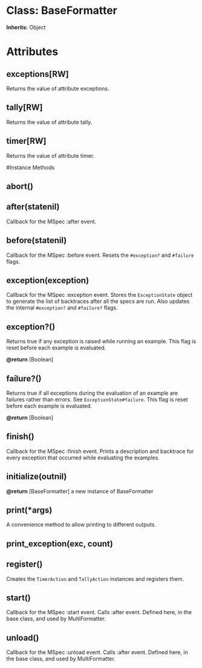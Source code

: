 # Class: BaseFormatter
**Inherits:** Object
    



# Attributes
## exceptions[RW] [](#attribute-i-exceptions)
Returns the value of attribute exceptions.

## tally[RW] [](#attribute-i-tally)
Returns the value of attribute tally.

## timer[RW] [](#attribute-i-timer)
Returns the value of attribute timer.


#Instance Methods
## abort() [](#method-i-abort)

## after(statenil) [](#method-i-after)
Callback for the MSpec :after event.

## before(statenil) [](#method-i-before)
Callback for the MSpec :before event. Resets the `#exception?` and `#failure`
flags.

## exception(exception) [](#method-i-exception)
Callback for the MSpec :exception event. Stores the `ExceptionState` object to
generate the list of backtraces after all the specs are run. Also updates the
internal `#exception?` and `#failure?` flags.

## exception?() [](#method-i-exception?)
Returns true if any exception is raised while running an example. This flag is
reset before each example is evaluated.

**@return** [Boolean] 

## failure?() [](#method-i-failure?)
Returns true if all exceptions during the evaluation of an example are
failures rather than errors. See `ExceptionState#failure`. This flag is reset
before each example is evaluated.

**@return** [Boolean] 

## finish() [](#method-i-finish)
Callback for the MSpec :finish event. Prints a description and backtrace for
every exception that occurred while evaluating the examples.

## initialize(outnil) [](#method-i-initialize)

**@return** [BaseFormatter] a new instance of BaseFormatter

## print(*args) [](#method-i-print)
A convenience method to allow printing to different outputs.

## print_exception(exc, count) [](#method-i-print_exception)

## register() [](#method-i-register)
Creates the `TimerAction` and `TallyAction` instances and registers them.

## start() [](#method-i-start)
Callback for the MSpec :start event. Calls :after event. Defined here, in the
base class, and used by MultiFormatter.

## unload() [](#method-i-unload)
Callback for the MSpec :unload event. Calls :after event. Defined here, in the
base class, and used by MultiFormatter.

